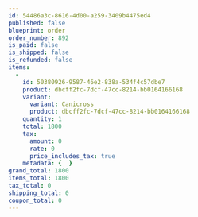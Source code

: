 ```yaml
---
id: 54486a3c-8616-4d00-a259-3409b4475ed4
published: false
blueprint: order
order_number: 892
is_paid: false
is_shipped: false
is_refunded: false
items:
  -
    id: 50380926-9587-46e2-838a-534f4c57dbe7
    product: dbcff2fc-7dcf-47cc-8214-bb0164166168
    variant:
      variant: Canicross
      product: dbcff2fc-7dcf-47cc-8214-bb0164166168
    quantity: 1
    total: 1800
    tax:
      amount: 0
      rate: 0
      price_includes_tax: true
    metadata: {  }
grand_total: 1800
items_total: 1800
tax_total: 0
shipping_total: 0
coupon_total: 0
---
```

